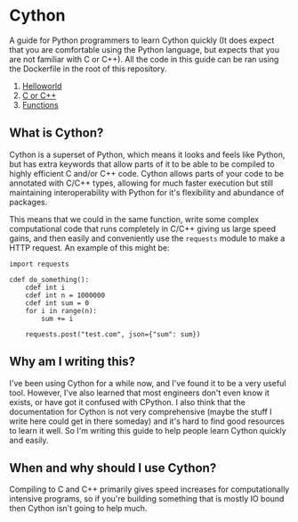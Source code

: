 # Cython

A guide for Python programmers to learn Cython quickly (It does expect that you are comfortable using the Python language, but expects that you are not familiar with C or C++). All the code in this guide can be ran using the Dockerfile in the root of this repository.

1. [Helloworld](./01%20-%20Helloworld/README.md)
2. [C or C++](./02%20-%20C%20or%20C++/README.md)
3. [Functions](./03%20-%20Functions/README.md)

## What is Cython?

Cython is a superset of Python, which means it looks and feels like Python, but has extra keywords that allow parts of it to be able to be compiled to highly efficient C and/or C++ code. Cython allows parts of your code to be annotated with C/C++ types, allowing for much faster execution but still maintaining interoperability with Python for it's flexibility and abundance of packages.

This means that we could in the same function, write some complex computational code that runs completely in C/C++ giving us large speed gains, and then easily and conveniently use the `requests` module to make a HTTP request. An example of this might be:

```cython
import requests

cdef do_something():
    cdef int i
    cdef int n = 1000000
    cdef int sum = 0
    for i in range(n):
        sum += i

    requests.post("test.com", json={"sum": sum})
```

## Why am I writing this?

I've been using Cython for a while now, and I've found it to be a very useful tool. However, I've also learned that most engineers don't even know it exists, or have got it confused with CPython. I also think that the documentation for Cython is not very comprehensive (maybe the stuff I write here could get in there someday) and it's hard to find good resources to learn it well. So I'm writing this guide to help people learn Cython quickly and easily.

## When and why should I use Cython?

Compiling to C and C++ primarily gives speed increases for computationally intensive programs, so if you're building something that is mostly IO bound then Cython isn't going to help much.
